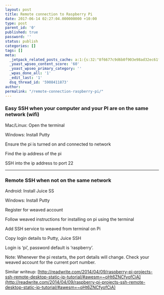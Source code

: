 ```yaml
---
layout: post
title: Remote connection to Raspberry Pi
date: 2017-06-14 02:27:04.000000000 +10:00
type: post
parent_id: '0'
published: true
password: ''
status: publish
categories: []
tags: []
meta:
  _jetpack_related_posts_cache: a:1:{s:32:"8f6677c9d6b0f903e98ad32ec61f8deb";a:2:{s:7:"expires";i:1525715023;s:7:"payload";a:3:{i:0;a:1:{s:2:"id";i:5;}i:1;a:1:{s:2:"id";i:140;}i:2;a:1:{s:2:"id";i:193;}}}}
  _yoast_wpseo_content_score: '60'
  _yoast_wpseo_primary_category: ''
  _wpas_done_all: '1'
  _edit_last: '1'
  dsq_thread_id: '5908411873'
author:
permalink: "/remote-connection-raspberry-pi/"
---
```

### Easy SSH when your computer and your PI are on the same network (wifi)

Mac/Linux: Open the terminal

Windows: Install Putty

Ensure the pi is turned on and connected to network

Find the ip address of the pi

SSH into the ip address to port 22

* * *

### Remote SSH when not on the same network

Android: Install Juice SS

Windows: Install Putty

Register for weaved account

Follow weaved instructions for installing on pi using the terminal

Add SSH service to weaved from terminal on Pi

Copy login details to Putty, Juice SSH

Login is ‘pi’, password default is ‘raspberry’.

Note: Whenever the pi restarts, the port details will change. Check your weaved account for the current port number.

Similar writeup: [http://readwrite.com/2014/04/09/raspberry-pi-projects-ssh-remote-desktop-static-ip-tutorial/#awesm=~oHt6ZNCfyofCiA](http://readwrite.com/2014/04/09/raspberry-pi-projects-ssh-remote-desktop-static-ip-tutorial/#awesm=~oHt6ZNCfyofCiA)


